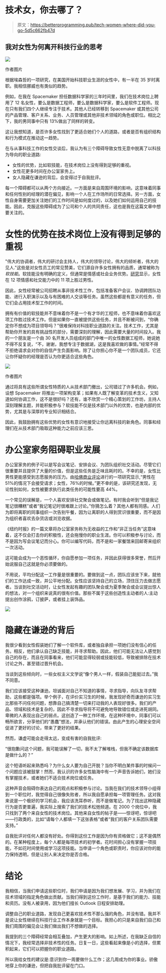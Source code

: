 # 技术女，你去哪了？

> 原文：<https://betterprogramming.pub/tech-women-where-did-you-go-5d5c662fb47d>

## 我对女性为何离开科技行业的思考

![](img/b8c7f72b9fa1494c6ca706a625ae06e2.png)

作者图片

根据埃森哲的一项研究，在美国开始科技职业生涯的女性中，有一半在 35 岁时离职。我相信挪威也有类似的趋势。

例如，在我在 Spacemaker 担任数据科学家的三年时间里，我们在技术岗位上聘用了 12 名女性，要么是数据工程师，要么是数据科学家，要么是软件工程师。现在只有我们四个人继续专注于技术。其他人已经转移到 Spacemaker 或其他公司的产品管理、客户关系、业务、人员管理或其他非技术领域的角色或职位。相比之下，我的男同事中只有 13%做出了同样的转变。

这让我想知道，是否许多女性找到了更适合她们个人的道路，或者是否有组织结构和行为模式在推动这一趋势。

在与从事科技工作的女性交谈后，我认为有三个障碍导致女性无意中脱离了以科技为导向的职业道路:

*   女性的优势，比如软技能，在技术岗位上没有得到足够的重视。
*   女性花更多时间在办公室家务上。
*   女人隐藏在谦逊的背后，会变得过于自我批评。

每一个障碍都可以从两个方向接近。一方面是来自周围环境的影响，这意味着同事和任何性别的经理的潜在偏见，影响一个人在工作场所的日常选择。另一方面，女性自身需要更加关注她们的工作时间是如何度过的，以及她们如何运用自己的技能。因此，克服这些障碍成为了公司和个人的共同责任，这也是我在这篇文章中想要关注的。

# 女性的优势在技术岗位上没有得到足够的重视

"伟大的协调者，伟大的研讨会主持人，伟大的领导讨论，伟大的倾听者，伟大的见人."这些是对女性员工的常见赞美，它们源自许多女性拥有的品质，通常被称为*软技能*。软技能没有明确的定义，但通常是情感或社会业务优势。[研究](https://www.kornferry.com/about-us/press/new-research-shows-women-are-better-at-using-soft-skills-crucial-for-effective-leadership)显示，女性在 12 项情感和社交能力中的 11 项上胜过男性。

因此，女性经常被公司招聘从事非技术性工作，包括准备客户会议、协调跨团队功能、进行入职演示以及与有困难的人交谈等任务。虽然这些都是有意义的任务，但它们会占用技术型工作的时间。

拥有有价值的软技能并不意味着你不是一个有才华的工程师，也不意味着你喜欢这项工作胜过技术工作。但是如果你一直被提供这些任务，并且不断被问到，“你确定你不想成为项目领导吗？”很难保持对科技职业道路的关注。技术工作，尤其是帮助你开发的具有挑战性的部分，需要深刻的理解，因此需要大量的时间投入。我的一个朋友是一个由 30 名开发人员组成的部门中唯一的女性数据工程师，她说她不得不反复说，“不，谢谢，我想专注于数据湖，这是我喜欢做的事情。”经常不得不拒绝请求会对你的自信产生负面影响。除了让你担心你不是一个团队成员，它还让你怀疑你的经理是否认为你更适合这些角色。

![](img/f7c131876401ef6b00e7f4ff266eae19.png)

作者图片

通过将具有这些所谓女性特质的人从技术部门撤出，公司错过了许多机会。例如，设想 Spacemaker 将推出一项架构变革；如果有人既了解变革的技术含义，又知道如何协调工作，这不是很好吗？还有，谁不欣赏一个精心策划的工作坊，主持人深刻理解主题，并能积极参与？软技能不仅是技术部门以外的优势，也是内部的优势，尤其是与深厚的专业知识相结合。

因此，我鼓励拥有这些优势的女性有意识地接受让你远离科技的新角色。同事和经理们在从技术部门吸取这种能力之前应该三思。

# 办公室家务阻碍职业发展

办公室家务的例子可以是写会议笔记、安排会议、为团队组织社交活动。尽管它们很重要并且提供了大量的价值，但是这些任务是乏味且耗时的。不幸的是，女性比男性更能感受到志愿服务的压力。由[哈佛商业评论](https://hbr.org/2018/07/why-women-volunteer-for-tasks-that-dont-lead-to-promotions)进行的一项研究显示,“男性在 51%的情况下会接受请求；女性，76%的时候。”更不幸的是，该研究还发现，无论性别如何，女性被要求执行此类任务的可能性要高 44%。

一个常见的误解是，一个人喜欢安排社交聚会或做笔记。有时我会听到“但是我记笔记很糟糕”或者“我记笔记时很难跟上讨论。”你猜怎么着？其他人都有同感。人们为即将离职的同事组织一次告别午餐，因为让离职的人得到赏识很重要，而不是因为组织者喜欢去杂货店或浏览收据。

《纽约时报》的一篇文章将办公室家务称为无收益的工作和“非正当任务”这意味着，这不仅会打击你的积极性，还会拖慢你的职业生涯。你可以积极参与讨论，而不是因为写会议笔记而分心。你可以编写代码，而不是和一家餐馆来回邮寄来组织一次活动。

这可能会成为一个恶性循环，你自愿参加一项任务，并因此获得很多荣誉，然后开始说服自己这就是你必须要做的。

不用说，平均分配这一工作量是很重要的。要做到这一点，团队应该坐下来，就他们的工作达成一致，并公平地分配。女性应该坚持自己的立场，顶住压力去做志愿者。当谈到社交活动时，让女性发起有趣的团队聚会或为夏季聚会或会议提出惊人的想法，对一个组织来说真的很有价值。那些不属于这些创造性主动者的人:主动提出创作涂鸦，订披萨，或者挂上装饰品。

![](img/4b479bf63d9b092331ff565928c7e5b7.png)

# 隐藏在谦逊的背后

我很少看到女性假装她们了解一个软件库，或者独自承担一项她们没有信心的任务。相反，他们承认自己缺乏技能，并寻求帮助。因此，他们可能无法让人感觉到自己的存在，而且在同事看来，他们可能显得较弱或技能较低，导致被排除在技术讨论之外，甚至错过晋升机会。

当谈到这些倾向时，一些女权主义文学说“像个男人一样，假装自己能挺过去。”我不同意。

我们应该接受这种谦逊。坦诚面对自己不知道的事情，寻求指导，向队友寻求帮助，这些都是强项。举个例子，在评价实习生的时候，我发现好奇而谦逊的实习生比那些不问任何问题，想靠自己搞清楚一切来打动我的人表现好很多。我们的产品、领域和技术是复杂的，因此不寻求指导将不可避免地导致错位或走进死胡同。卑微的人表现出自己的弱点。这创造了一种工作环境，在这种环境中，同事们可以畅所欲言，分享他们的“愚蠢”想法，并承认他们的错误。由此产生的心理安全空间促进了更好的讨论，带来了更好的结果。

然而，谦虚可能会走得太远，变成有害的自我批评:

“很抱歉问这个问题，我可能误解了一切，我不太了解堆栈，但我不确定该数据库是做什么的？”

这个短语听起来熟悉吗？为什么女人要为自己开脱？当你不明白某件事的时候问一个问题应该被鼓掌！然而，我认识的许多女性脑海中有一个声音告诉她们，她们没有掌握技术，或者她们不适合技术岗位或任务。

这种声音会阻碍你表达自己的观点和积极参与讨论。当我在我们的技术领导小组得到一个职位时，我觉得自己很像失败者，所以我自愿承担每一项管理任务。这对我来说是一个极好的学习机会，我应该洗耳恭听，而不是做笔记。为了找出这种隐藏行为是否更普遍，我实际上搜索了我们的技术松弛频道。在 2000 个岗位中，我只找到了两个来自女性的技术岗位。其他来自女性的帖子是——惊讶吧，惊讶吧——行政类的，比如“请每个人都填一下这张表格”或者“我们的客户关系团队需要支持。”

自我批评对任何人都没有好处。你得到这份工作是因为你有资格做它；这不是偶然的。在某种程度上，每个人都是每项技术的初学者。花时间担心没有掌握一项技能，不如花时间使用或学习这项技能。当申请一个角色或职责时，你应该对你的能力保持透明，但是让别人来决定你是否合格。

# 结论

我相信，当我们申请这些职位时，我们申请是因为我们想发展、学习，并为我们在技术领域的指定角色做出贡献。当我们得到这份工作时，是基于我们的能力、技能和资历。没有人被录用，因为他们擅长 Outlook 日程安排助理。

调整自己的职业道路，发现自己更喜欢技术性不那么强的角色，并没有错。我并不是说让女性继续在科技行业工作本身就是一个目标。我担心的只是来自我们自己和我们周围的偏见会让我们做出我们不想做的选择。

我提到的三个障碍经常会相互叠加，产生更大的影响。如上所述，在我缺乏自信的情况下，我经常选择非技术性的任务。日复一日，这些看起来像是小的选择，但累积起来，它们可以把握你的职业道路。

所以我给女性的建议是:意识到你一周要做什么工作；这几周成为你的事业。骄傲地穿上你的谦逊，但把自我批评留在门口。